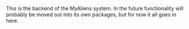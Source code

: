 This is the backend of the MyAliens system.
In the future functionality will probably be moved out into its own packages, but for now it all goes in here.